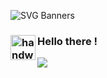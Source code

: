 ![SVG Banners](https://svg-banners.vercel.app/api?type=origin&text1=Abhishek%20Thakur%20🤠&text2=💖%20Open%20Source&width=800&height=400)

### <img alt="handwavegif" src="https://user-images.githubusercontent.com/39513876/112366216-8cfe7400-8cfe-11eb-8116-7d3dbae20e97.gif" width='40' align="left"/> Hello there !
![](https://komarev.com/ghpvc/?username=your-github-username)


